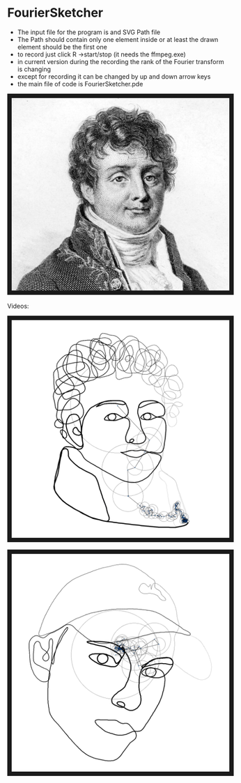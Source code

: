 # FourierSketcher

* The input file for the program is and SVG Path file
* The Path should contain only one element inside or at least the drawn element should be the first one
* to record just click R ->start/stop (it needs the ffmpeg.exe)
* in current version during the recording the rank of the Fourier transform is changing
* except for recording it can be changed by up and down arrow keys
* the main file of code is FourierSketcher.pde


<img src=/img/JosephFourier.png alt="Joseph Fourier" width="500" border="10" />


Videos:

[<img src=/img/Fourier.png alt="Fourier" width="500" border="10" />](http://www.youtube.com/watch?v=uAiydEJMLdY "Fourier")

[<img src=/img/Me.png alt="Joseph Fourier" width="500" border="10" />](http://www.youtube.com/watch?v=b1vIPNdie4k "Me")
